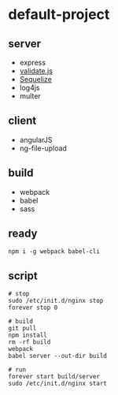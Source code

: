 # default-project

## server
- express
- [validate.js](https://validatejs.org/)
- [Sequelize](http://docs.sequelizejs.com/)
- log4js
- multer

## client
- angularJS
- ng-file-upload

## build
- webpack
- babel
- sass

## ready
`npm i -g webpack babel-cli`

## script
```
# stop
sudo /etc/init.d/nginx stop
forever stop 0

# build
git pull
npm install
rm -rf build
webpack
babel server --out-dir build

# run
forever start build/server
sudo /etc/init.d/nginx start
```